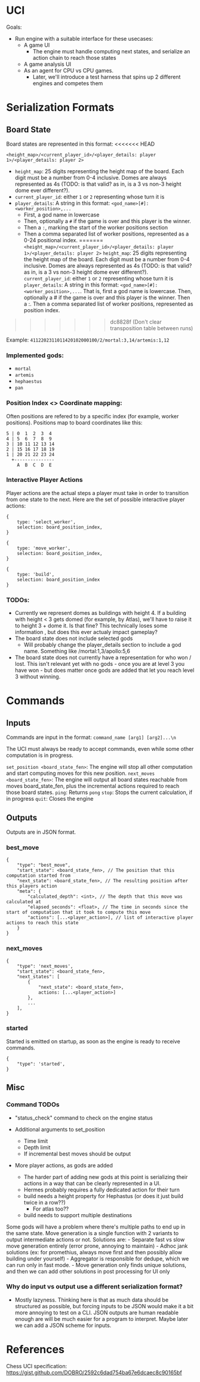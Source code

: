 # UCI

Goals:
- Run engine with a suitable interface for these usecases:
    - A game UI
        - The engine must handle computing next states, and serialize an action chain to reach those states
    - A game analysis UI
    - As an agent for CPU vs CPU games.
        - Later, we'll introduce a test harness that spins up 2 different engines and competes them

# Serialization Formats
## Board State
Board states are represented in this format:
<<<<<<< HEAD

```<height_map>/<current_player_id>/<player_details: player 1>/<player_details: player 2>```
- `height_map`: 25 digits representing the height map of the board. Each digit must be a number from 0-4 inclusive. Domes are always represented as 4s (TODO: is that valid? as in, is a 3 vs non-3 height dome ever different?).
- `current_player_id`: either `1` or `2` representing whose turn it is
- `player_details`: A string in this format: `<god_name>[#]:<worker_position>,...`
    - First, a god name in lowercase
    - Then, optionally a `#` if the game is over and this player is the winner.
    - Then a `:`, marking the start of the worker positions section
    - Then a comma separated list of worker positions, represented as a 0-24 positional index.
=======
```<height_map>/<current_player_id>/<player_details: player 1>/<player_details: player 2>```
`height_map`: 25 digits representing the height map of the board. Each digit must be a number from 0-4 inclusive. Domes are always represented as 4s (TODO: is that valid? as in, is a 3 vs non-3 height dome ever different?).
`current_player_id`: either `1` or `2` representing whose turn it is
`player_details`: A string in this format: `<god_name>[#]:<worker_position>,...`. That is, first a god name is lowercase. Then, optionally a # if the game is over and this player is the winner. Then a :. Then a comma separated list of worker positions, represented as position index.
>>>>>>> dc8828f (Don't clear transposition table between runs)

Example:
`4112202311011420102000100/2/mortal:3,14/artemis:1,12`

### Implemented gods:
- `mortal`
- `artemis`
- `hephaestus`
- `pan`

### Position Index <> Coordinate mapping:
Often positions are refered to by a specific index (for example, worker positions). Positions map to board coordinates like this:
```
5 | 0  1  2  3  4
4 | 5  6  7  8  9
3 | 10 11 12 13 14
2 | 15 16 17 18 19
1 | 20 21 22 23 24
  +---------------
    A  B  C  D  E
```

### Interactive Player Actions
Player actions are the actual steps a player must take in order to transition from one state to the next.
Here are the set of possible interactive player actions:
```
{
    type: 'select_worker',
    selection: board_position_index,
}

{
    type: 'move_worker',
    selection: board_position_index,
}

{
    type: 'build',
    selection: board_position_index
}
```

### TODOs:
- Currently we represent domes as buildings with height 4. If a building with height < 3 gets domed (for example, by Atlas), we'll have to raise it to height 3 + dome it. Is that fine? This technically loses some information , but does this ever actualy impact gameplay?
- The board state does not include selected gods
    - Will probably change the player_details section to include a god name. Something like /mortal:1,3/apollo:5,6
- The board state does not currently have a representation for who won / lost. This isn't relevant yet with no gods - once you are at level 3 you have won - but does matter once gods are added that let you reach level 3 without winning.

# Commands
## Inputs
Commands are input in the format:
`command_name [arg1] [arg2]...\n`

The UCI must always be ready to accept commands, even while some other computation is in progress.

`set_position <board_state_fen>`: The engine will stop all other computation and start computing moves for this new position.
`next_moves <board_state_fen>`: The engine will output all board states reachable from moves board_state_fen, plus the incremental actions required to reach those board states.
`ping`: Returns `pong`
`stop`: Stops the current calculation, if in progress
`quit`: Closes the engine

## Outputs
Outputs are in JSON format.

### best_move
```
{
    "type": "best_move",
    "start_state": <board_state_fen>, // The position that this computation started from
    "next_state": <board_state_fen>, // The resulting position after this players action
    "meta": {
        "calculated_depth": <int>, // The depth that this move was calculated at
        "elapsed_seconds": <float>, // The time in seconds since the start of computation that it took to compute this move
        "actions": [...<player_action>], // list of interactive player actions to reach this state
    }
}
```

### next_moves
```
{
    "type": 'next_moves',
    "start_state": <board_state_fen>,
    "next_states": [
        {
            "next_state": <board_state_fen>,
            actions: [...<player_action>]
        },
        ...
    ],
}
```

### started
Started is emitted on startup, as soon as the engine is ready to receive commands.
```
{
    "type": 'started',
}
```

## Misc

### Command TODOs
- "status_check" command to check on the engine status
- Additional arguments to set_position
    - Time limit
    - Depth limit
    - If incremental best moves should be output

- More player actions, as gods are added
    - The harder part of adding new gods at this point is serializing their actions in a way that can be clearly represented in a UI.
    - Hermes probably requires a fully dedicated action for their turn
    - build needs a height property for Hephastus (or does it just build twice in a row??)
        - For atlas too??
    - build needs to support multiple destinations

Some gods will have a problem where there's multiple paths to end up in the same state.
Move generation is a single function with 2 variants to output intermediate actions or not.
Solutions are:
    - Separate fast vs slow move generation entirely (error prone, annoying to maintain)
    - Adhoc jank solutions (ex: for promethius, always move first and then possibly allow building under yourself)
    - Aggregator is responsible for dedupe, which we can run only in fast mode.
    - Move generation only finds unique solutions, and then we can add other solutions in post processing for UI only


### Why do input vs output use a different serialization format?
- Mostly lazyness. Thinking here is that as much data should be structured as possible, but forcing inputs to be JSON would make it a bit more annoying to test on a CLI. JSON outputs are human readable enough are will be much easier for a program to interpret. Maybe later we can add a JSON scheme for inputs.

# References
Chess UCI specification:
https://gist.github.com/DOBRO/2592c6dad754ba67e6dcaec8c90165bf
